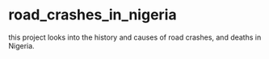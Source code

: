 # road_crashes_in_nigeria
this project looks into the history and causes of road crashes, and deaths in Nigeria.
